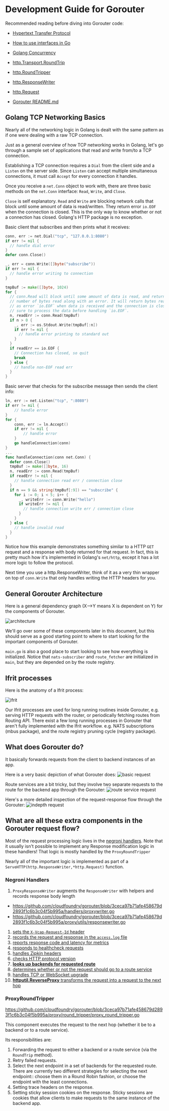 # Development Guide for Gorouter

Recommended reading before diving into Gorouter code:
- [Hypertext Transfer Protocol](https://en.wikipedia.org/wiki/Hypertext_Transfer_Protocol#Message_format)
- [How to use interfaces in Go](http://jordanorelli.com/post/32665860244/how-to-use-interfaces-in-go)
- [Golang Concurrency](http://www.golangbootcamp.com/book/concurrency)
- [http.Transport.RoundTrip](https://golang.org/pkg/net/http/#Transport.RoundTrip)
- [http.RoundTripper](https://golang.org/pkg/net/http/#RoundTripper)
- [http.ResponseWriter](https://golang.org/pkg/net/http/#ResponseWriter)
- [http.Request](https://golang.org/pkg/net/http/#Request)

- [Gorouter README.md](https://github.com/cloudfoundry/gorouter#gorouter)

## Golang TCP Networking Basics
Nearly all of the networking logic in Golang is dealt with the same pattern
as if one were dealing with a raw TCP connection.

Just as a general overview of how TCP networking works in Golang, let's go
through a sample set of applications that read and write from/to a TCP
connection.

Establishing a TCP connection requires a `Dial` from the client side and a
`Listen` on the server side. Since `Listen` can accept multiple simultaneous
connections, it must call `Accept` for every connection it handles.

Once you receive a `net.Conn` object to work with, there are three basic
methods on the `net.Conn` interface: `Read`, `Write`, and `Close`.

`Close` is self explanatory. `Read` and `Write` are blocking network calls that
block until some amount of data is read/written. They return error `io.EOF` when
the connection is closed. This is the only way to know whether or not a
connection has closed. Golang's HTTP package is no exception.

Basic client that subscribes and then prints what it receives:
```go
conn, err := net.Dial("tcp", "127.0.0.1:8080")
if err != nil {
  // handle dial error
}
defer conn.Close()

_, err = conn.Write([]byte("subscribe"))
if err != nil {
  // handle error writing to connection
}

tmpBuf := make([]byte, 1024)
for {
  // conn.Read will block until some amount of data is read, and returns the
  // number of bytes read along with an error. It will return bytes read as well
  // as error `io.EOF` when data is received and the connection is closed, so be
  // sure to process the data before handling `io.EOF`.
  n, readErr := conn.Read(tmpBuf)
  if n > 0 {
    _, err := os.Stdout.Write(tmpBuf[:n])
    if err != nil {
      // handle error printing to standard out
    }
  }
  if readErr == io.EOF {
    // Connection has closed, so quit
    break
  } else {
    // handle non-EOF read err
  }
}
```

Basic server that checks for the subscribe message then sends the client info:
```go
ln, err := net.Listen("tcp", ":8080")
if err != nil {
	// handle error
}
for {
	conn, err := ln.Accept()
	if err != nil {
		// handle error
	}
	go handleConnection(conn)
}
...
func handleConnection(conn net.Conn) {
  defer conn.Close()
  tmpBuf := make([]byte, 16)
  n, readErr := conn.Read(tmpBuf)
  if readErr != nil {
    // handle connection read err / connection close
  }
  if n == 9 && string(tmpBuf[:9]) == "subscribe" {
    for i := 0; i < 5; i++ {
      _, writeErr := conn.Write("hello")
      if writeErr != nil {
        // handle connection write err / connection close
      }
    }
  } else {
    // handle invalid read
  }
}
```

Notice how this example demonstrates something similar to a HTTP `GET` request
and a response with body returned for that request. In fact, this is pretty
much how it's implemented in Golang's `net/http`, except it has a lot more
logic to follow the protocol.

Next time you use a http.ResponseWriter, think of it as a very thin wrapper
on top of `conn.Write` that only handles writing the HTTP headers for you.

## General Gorouter Architecture

Here is a general dependency graph (X-->Y means X is dependent on Y) for
the components of Gorouter.

![architecture](https://cdn.rawgit.com/flawedmatrix/gorouter-architecture-docs/master/architecture.svg)

We'll go over some of these components later in this document, but this should
serve as a good starting point to where to start looking for the important
components of Gorouter.

`main.go` is also a good place to start looking to see how everything is
initialized. Notice that `nats-subscriber` and `route_fetcher` are initialized
in `main`, but they are depended on by the route registry.

## Ifrit processes
Here is the anatomy of a Ifrit process:

![ifrit](https://cdn.rawgit.com/flawedmatrix/gorouter-architecture-docs/master/ifrit.svg)

Our Ifrit processes are used for long running routines inside Gorouter,
e.g. serving HTTP requests with the router, or periodically fetching routes
from Routing API. There exist a few long running processes in Gorouter that
aren't fully implemented with the Ifrit workflow. e.g. NATS subscriptions
(mbus package), and the route registry pruning cycle (registry package).

## What does Gorouter do?
It basically forwards requests from the client to backend instances of an app.

Here is a very basic depiction of what Gorouter does:
![basic request](https://cdn.rawgit.com/flawedmatrix/gorouter-architecture-docs/master/basic_request.svg)

Route services are a bit tricky, but they involve two separate requests to
the route for the backend app through the Gorouter:
![route service request](https://cdn.rawgit.com/flawedmatrix/gorouter-architecture-docs/master/routeservice.svg)

Here's a more detailed inspection of the request-response flow through
the Gorouter:
![indepth request](https://cdn.rawgit.com/flawedmatrix/gorouter-architecture-docs/master/indepth_request.svg)

## What are all these extra components in the Gorouter request flow?
Most of the request processing logic lives in the [negroni
handlers](https://github.com/cloudfoundry/gorouter/blob/3ceca97b71afe458679d2893f1c6b3c04f5b995a/proxy/proxy.go#l107-l120).
Note that it usually isn't possible to implement any Response modification logic
in these handlers! That logic is mostly handled by the `ProxyRoundTripper`

Nearly all of the important logic is implemented as part of a
`ServeHTTP(http.ResponseWriter,*http.Request)` function.

### Negroni Handlers
1. `ProxyResponseWriter` augments the `ResponseWriter` with helpers and records
  response body length
  - https://github.com/cloudfoundry/gorouter/blob/3ceca97b71afe458679d2893f1c6b3c04f5b995a/handlers/proxywriter.go
  - https://github.com/cloudfoundry/gorouter/blob/3ceca97b71afe458679d2893f1c6b3c04f5b995a/proxy/utils/responsewriter.go
1. [sets the `X-Vcap-Request-Id` header](https://github.com/cloudfoundry/gorouter/blob/3ceca97b71afe458679d2893f1c6b3c04f5b995a/handlers/request_id.go)
1. [records the request and response in the `access.log` file](https://github.com/cloudfoundry/gorouter/blob/3ceca97b71afe458679d2893f1c6b3c04f5b995a/handlers/access_log.go)
1. [reports response code and latency for metrics](https://github.com/cloudfoundry/gorouter/blob/3ceca97b71afe458679d2893f1c6b3c04f5b995a/handlers/reporter.go)
1. [responds to healthcheck requests](https://github.com/cloudfoundry/gorouter/blob/3ceca97b71afe458679d2893f1c6b3c04f5b995a/handlers/proxy_healthcheck.go)
1. [handles Zipkin headers](https://github.com/cloudfoundry/gorouter/blob/3ceca97b71afe458679d2893f1c6b3c04f5b995a/handlers/zipkin.go)
1. [checks HTTP protocol version](https://github.com/cloudfoundry/gorouter/blob/3ceca97b71afe458679d2893f1c6b3c04f5b995a/handlers/protocolcheck.go)
1. [**looks up backends for requested route**](https://github.com/cloudfoundry/gorouter/blob/3ceca97b71afe458679d2893f1c6b3c04f5b995a/handlers/lookup.go)
1. [determines whether or not the request should go to a route service](https://github.com/cloudfoundry/gorouter/blob/3ceca97b71afe458679d2893f1c6b3c04f5b995a/handlers/routeservice.go)
1. [handles TCP or WebSocket upgrade](https://github.com/cloudfoundry/gorouter/blob/3ceca97b71afe458679d2893f1c6b3c04f5b995a/proxy/proxy.go#L167-L210)
1. [**httputil.ReverseProxy** transforms the request into a request to the next hop](https://golang.org/src/net/http/httputil/reverseproxy.go?h=ReverseProxy#L28)

### ProxyRoundTripper
https://github.com/cloudfoundry/gorouter/blob/3ceca97b71afe458679d2893f1c6b3c04f5b995a/proxy/round_tripper/proxy_round_tripper.go

This component executes the request to the next hop (whether it be to a backend or to a route service).

Its responsibilities are:
  1. Forwarding the request to either a backend or a route service (via the
    `RoundTrip` method).
  1. Retry failed requests.
  1. Select the next endpoint in a set of backends for the requested route.
    There are currently two different strategies for selecting the next
    endpoint:: choose them in a Round Robin fashion, or choose the endpoint
    with the least connections.
  1. Setting trace headers on the response.
  1. Setting sticky session cookies on the response. Sticky sessions are cookies
    that allow clients to make requests to the same instance of the backend app.
